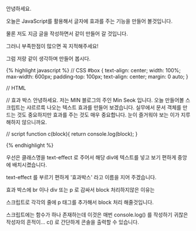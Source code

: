 <div class="box">
  <p>안녕하세요.</p>
  <p>오늘은 JavaScript를 활용해서 글자에 효과를 주는 기능을 만들어 볼것입니다.</p>
  <p>물론 저도 지금 글을 작성하면서 같이 만들어 갈 것입니다.</p>
  <p>그러니 부족한점이 많으면 꼭 지적해주세요!</p>
  <p>그럼 저랑 같이 생각하며 만들어 봅시다.</p>
</div>

{% highlight javascript %}
// CSS
#box {
  text-align: center;
  width: 100%;
  max-width: 600px;
  padding-top: 100px;
  text-align: center;
  margin: 0 auto;
}

// HTML
<div id="box" class="text-effect"> // 효과 박스
  안녕하세요.
  저는 MIN 블로그의 주인 Min Seok 입니다.
  오늘 만들어볼 스크립트는 샤르르륵
  나오는 텍스트 효과를 만들어 보겠습니다.
  실무에서 문서 객체를 만드는 것도 중요하지만
  효과를 주는 것도 매우 중요합니다.
  눈이 즐거워야 보는 이가 지루해하지 않으니까요.
  
// script
function c(block){
  return console.log(block);
}
</div>
{% endhighlight %}

<div class="box">
  <p>우선은 클래스명을 text-effect 로 주어서 해당 div에 텍스트를 넣고 보기 편하게 중앙에 배치시켰습니다.</p>
  <p>text-effect 를 부르기 편하게 '효과박스' 라고 이름을 지어 주겠습니다.</p>
  <p>효과 박스에 br 이나 div 또는 p 로 감싸서 block 처리하지않은 이유는</p>
  <p>스크립트로 각각의 줄에 p 태그를 추가해서 block 처리 해줄것입니다.</p>
  <p>스크립트에는 함수가 하나 존재하는데 이것은 매번 console.log() 를 작성하기 귀찮은 작성자의 흔적이... c() 로 간단하게 콘솔을 출력할 수 있습니다.</p>
</div>
